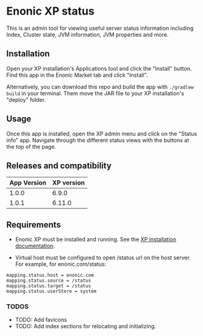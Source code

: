 # Enonic XP status

This is an admin tool for viewing useful server status information including
Index, Cluster state, JVM information, JVM properties and more.

## Installation

Open your XP installation's Applications tool and click the "Install" button.
Find this app in the Enonic Market tab and click "Install".

Alternatively, you can download this repo and build the app with `./gradlew build`
in your terminal. Them move the JAR file to your XP installation's "deploy" folder.

## Usage

Once this app is installed, open the XP admin menu and click on the "Status info" app.
Navigate through the different status views with the buttons at the top of the page.

## Releases and compatibility

| App Version   | XP version |
| ------------- | ---------- |
| 1.0.0 | 6.9.0  | [Download](http://repo.enonic.com/public/com/enonic/app/status/1.0.0/status-1.0.0.jar) |
| 1.0.1 | 6.11.0 | [Download](http://repo.enonic.com/public/com/enonic/app/status/1.0.1/status-1.0.1.jar) |


## Requirements

* Enonic XP must be installed and running. See the
[XP installation documentation](http://xp.readthedocs.org/en/stable/getstarted/index.html).


* Virtual host must be configured to open /status url on the host server. For example, for enonic.com/status:
```
mapping.status.host = enonic.com
mapping.status.source = /status
mapping.status.target = /status
mapping.status.userStore = system
```

### TODOS

* TODO: Add favicons
* TODO: Add index sections for relocating and initializing.
